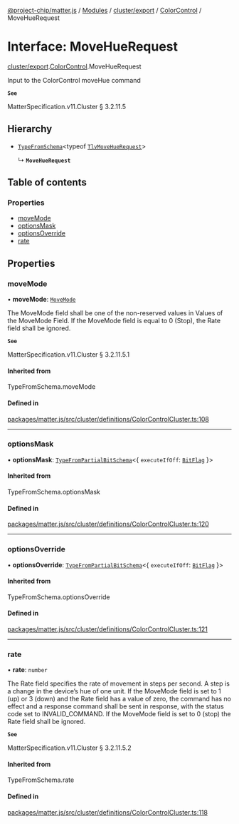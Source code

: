 [@project-chip/matter.js](../README.md) / [Modules](../modules.md) / [cluster/export](../modules/cluster_export.md) / [ColorControl](../modules/cluster_export.ColorControl.md) / MoveHueRequest

# Interface: MoveHueRequest

[cluster/export](../modules/cluster_export.md).[ColorControl](../modules/cluster_export.ColorControl.md).MoveHueRequest

Input to the ColorControl moveHue command

**`See`**

MatterSpecification.v11.Cluster § 3.2.11.5

## Hierarchy

- [`TypeFromSchema`](../modules/tlv_export.md#typefromschema)\<typeof [`TlvMoveHueRequest`](../modules/cluster_export.ColorControl.md#tlvmovehuerequest)\>

  ↳ **`MoveHueRequest`**

## Table of contents

### Properties

- [moveMode](cluster_export.ColorControl.MoveHueRequest.md#movemode)
- [optionsMask](cluster_export.ColorControl.MoveHueRequest.md#optionsmask)
- [optionsOverride](cluster_export.ColorControl.MoveHueRequest.md#optionsoverride)
- [rate](cluster_export.ColorControl.MoveHueRequest.md#rate)

## Properties

### moveMode

• **moveMode**: [`MoveMode`](../enums/cluster_export.ColorControl.MoveMode.md)

The MoveMode field shall be one of the non-reserved values in Values of the MoveMode Field. If the MoveMode
field is equal to 0 (Stop), the Rate field shall be ignored.

**`See`**

MatterSpecification.v11.Cluster § 3.2.11.5.1

#### Inherited from

TypeFromSchema.moveMode

#### Defined in

[packages/matter.js/src/cluster/definitions/ColorControlCluster.ts:108](https://github.com/project-chip/matter.js/blob/c0d55745d5279e16fdfaa7d2c564daa31e19c627/packages/matter.js/src/cluster/definitions/ColorControlCluster.ts#L108)

___

### optionsMask

• **optionsMask**: [`TypeFromPartialBitSchema`](../modules/schema_export.md#typefrompartialbitschema)\<\{ `executeIfOff`: [`BitFlag`](../modules/schema_export.md#bitflag)  }\>

#### Inherited from

TypeFromSchema.optionsMask

#### Defined in

[packages/matter.js/src/cluster/definitions/ColorControlCluster.ts:120](https://github.com/project-chip/matter.js/blob/c0d55745d5279e16fdfaa7d2c564daa31e19c627/packages/matter.js/src/cluster/definitions/ColorControlCluster.ts#L120)

___

### optionsOverride

• **optionsOverride**: [`TypeFromPartialBitSchema`](../modules/schema_export.md#typefrompartialbitschema)\<\{ `executeIfOff`: [`BitFlag`](../modules/schema_export.md#bitflag)  }\>

#### Inherited from

TypeFromSchema.optionsOverride

#### Defined in

[packages/matter.js/src/cluster/definitions/ColorControlCluster.ts:121](https://github.com/project-chip/matter.js/blob/c0d55745d5279e16fdfaa7d2c564daa31e19c627/packages/matter.js/src/cluster/definitions/ColorControlCluster.ts#L121)

___

### rate

• **rate**: `number`

The Rate field specifies the rate of movement in steps per second. A step is a change in the device’s hue of
one unit. If the MoveMode field is set to 1 (up) or 3 (down) and the Rate field has a value of zero, the
command has no effect and a response command shall be sent in response, with the status code set to
INVALID_COMMAND. If the MoveMode field is set to 0 (stop) the Rate field shall be ignored.

**`See`**

MatterSpecification.v11.Cluster § 3.2.11.5.2

#### Inherited from

TypeFromSchema.rate

#### Defined in

[packages/matter.js/src/cluster/definitions/ColorControlCluster.ts:118](https://github.com/project-chip/matter.js/blob/c0d55745d5279e16fdfaa7d2c564daa31e19c627/packages/matter.js/src/cluster/definitions/ColorControlCluster.ts#L118)
